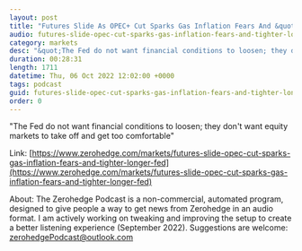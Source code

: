 ```yaml
---
layout: post
title: "Futures Slide As OPEC+ Cut Sparks Gas Inflation Fears And &quot;Tighter For Longer&quot; Fed"
audio: futures-slide-opec-cut-sparks-gas-inflation-fears-and-tighter-longer-fed-0
category: markets
desc: "&quot;The Fed do not want financial conditions to loosen; they don't want equity markets to take off and get too comfortable&quot;"
duration: 00:28:31
length: 1711
datetime: Thu, 06 Oct 2022 12:02:00 +0000
tags: podcast
guid: futures-slide-opec-cut-sparks-gas-inflation-fears-and-tighter-longer-fed-0
order: 0
---
```

&quot;The Fed do not want financial conditions to loosen; they don't want equity markets to take off and get too comfortable&quot;

Link: [https://www.zerohedge.com/markets/futures-slide-opec-cut-sparks-gas-inflation-fears-and-tighter-longer-fed](https://www.zerohedge.com/markets/futures-slide-opec-cut-sparks-gas-inflation-fears-and-tighter-longer-fed)

About: The Zerohedge Podcast is a non-commercial, automated program, designed to give people a way to get news from Zerohedge in an audio format.  I am actively working on tweaking and improving the setup to create a better listening experience (September 2022).  Suggestions are welcome: [zerohedgePodcast@outlook.com](mailto:zerohedgePodcast@outlook.com)